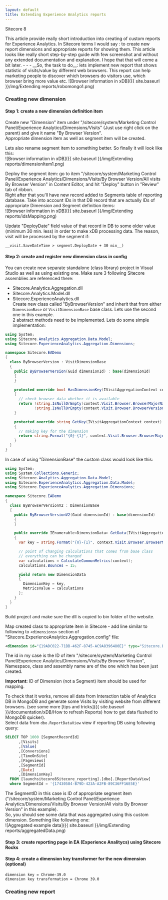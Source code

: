 ```yaml
---
layout: default
title: Extending Experience Analytics reports
---
```

<p><span class="glyphicon glyphicon-tag"></span> Sitecore 8</p>
This article provide really short introduction into creating of custom reports for Experience Analytics. In Sitecore terms I would say : to create new report dimensions and appropriate reports for showing them.
This article looks like really short step-by-step guide with few screenshot and without any extended documentation and explanation. I hope that that will come a bit later.  
- - -
__So, the task to do__: lets implement new report that shows statistic of visits/value by different web browsers. This report can help marketing people to discover which browsers do visitors use, which browser bring more value etc.  
![Browser information in xDB]({{ site.baseurl }}/img/Extending reports/robomongo1.png)

### Creating new dimension

#### Step 1: create a new dimension definition item  
Create new "Dimension" item under "/sitecore/system/Marketing Control Panel/Experience Analytics/Dimensions/Visits" (Just use right click on the parent) and give it name "By Browser Version".  
Appropriate dimension item as well as segment item will be created.

Lets also rename segment item to something better. So finally it will look like this:  
![Browser information in xDB]({{ site.baseurl }}/img/Extending reports/dimensionItem1.png)

Deploy the segment item: go to item "/sitecore/system/Marketing Control Panel/Experience Analytics/Dimensions/Visits/By Browser Version/All visits By Browser Version" in Content Editor, and hit "Deploy" button in "Review" tab of ribbon.  
Right after that you'll have new record added to Segments table of reporting database. Take into account IDs in that DB record that are actually IDs of appropriate Dimension and Segment definition items:  
![Browser information in xDB]({{ site.baseurl }}/img/Extending reports/idsMapping.png)  

Update "DeployDate" field value of that record in DB to some older value (minimum 30 min. less) in order to make xDB processing data. The reason, visit will be processed by the segment if:

```
__visit.SaveDateTime > segment.DeployDate + 30 min__)
```

#### Step 2: create and register new dimension class in config  
You can create new separate standalone (class library) project in Visual Studio as well as using existing one.
Make sure 3 following Sitecore assemblies are referenced there:  
* Sitecore.Analytics.Aggregation.dll  
* Sitecore.Analytics.Model.dll  
* Sitecore.ExperienceAnalytics.dll  
Create new class called "ByBrowserVersion" and inherit that from either ```DimensionBase``` or ```VisitDimensionBase``` base class. Lets use the second one in this example.  
2 abstract methods need to be implemented. Lets do some simple implementation:

```csharp
using System;
using Sitecore.Analytics.Aggregation.Data.Model;
using Sitecore.ExperienceAnalytics.Aggregation.Dimensions;

namespace Sitecore.EADemo
{
  class ByBrowserVersion : VisitDimensionBase
  {
    public ByBrowserVersion(Guid dimensionId) : base(dimensionId)
    {
    }

    protected override bool HasDimensionKey(IVisitAggregationContext context)
    {
      // check browser data whether it is available
      return !string.IsNullOrEmpty(context.Visit.Browser.BrowserMajorName) &&
             !string.IsNullOrEmpty(context.Visit.Browser.BrowserVersion);
    }

    protected override string GetKey(IVisitAggregationContext context)
    {
      // making key for the dimension
      return string.Format("{0}-{1}", context.Visit.Browser.BrowserMajorName, context.Visit.Browser.BrowserVersion);
    }
  }
}
```

In case of using "DimensionBase" the custom class would look like this:

```csharp
using System;
using System.Collections.Generic;
using Sitecore.Analytics.Aggregation.Data.Model;
using Sitecore.ExperienceAnalytics.Aggregation.Data.Model;
using Sitecore.ExperienceAnalytics.Aggregation.Dimensions;

namespace Sitecore.EADemo
{
  class ByBrowserVersionV2 : DimensionBase
  {
    public ByBrowserVersionV2(Guid dimensionId) : base(dimensionId)
    {
    }

    public override IEnumerable<DimensionData> GetData(IVisitAggregationContext context)
    {
      var key = string.Format("{0}-{1}", context.Visit.Browser.BrowserMajorName, context.Visit.Browser.BrowserVersion);

      // point of changing calculations that comes from base class
      // everything can be changed
      var calculations = CalculateCommonMetrics(context);
      calculations.Bounces = 15;

      yield return new DimensionData
      {
        DimensionKey = key,
        MetricsValue = calculations
      };
    }
  }
}

```

Build project and make sure the dll is copied to bin folder of the website.

Map created class to appropriate item in Sitecore - add line similar to following to ```<dimensions>``` section of "Sitecore.ExperienceAnalytics.Aggregation.config" file:  
```xml  
<dimension id="{19ADC022-71BB-462F-8745-AC9A8396480E}" type="Sitecore.EADemo.ByBrowserVersion, Sitecore.EADemo" />
```  
The id in my case is the ID of item "/sitecore/system/Marketing Control Panel/Experience Analytics/Dimensions/Visits/By Browser Version", Namespace, class and assembly name are of the one which has been just created.

__Important:__ ID of Dimension (not a Segment) item should be used for mapping.


To check that it works, remove all data from Interaction table of Analytics DB in MongoDB and generate some Visits by visiting website from different browsers. (see some more [tips and tricks]({{ site.baseurl }}/documentation/xDB/How to refresh Reports) how to get data flushed to MongoDB quicker).  
Select data from ```dbo.ReportDataView``` view if reporting DB using following query:

```sql  
SELECT TOP 1000 [SegmentRecordId]      
      ,[Visits]
      ,[Value]      
      ,[Conversions]
      ,[TimeOnSite]
      ,[Pageviews]      
      ,[SegmentId]
      ,[Date]            
      ,[DimensionKey]
  FROM [launchsitecore8Sitecore_reporting].[dbo].[ReportDataView]
  where SegmentId = '{17430584-B79D-423A-A2FB-89C36FF16E5E}'
```

The SegmentID in this case is ID of appropriate segment item ("/sitecore/system/Marketing Control Panel/Experience Analytics/Dimensions/Visits/By Browser Version/All visits By Browser Version" in this example).  
So, you should see some data that was aggregated using this custom dimension. Something like following one:  
![Aggregated example data]({{ site.baseurl }}/img/Extending reports/aggregatedData.png)  


#### Step 3: create reporting page in EA (Experience Analitycs) using Sitecore Rocks  

#### Step 4: create a dimension key transformer for the new dimension (optional)  

```
dimension key = Chrome-39.0  
dimension key transformation = Chrome 39.0
```  

### Creating new report  
